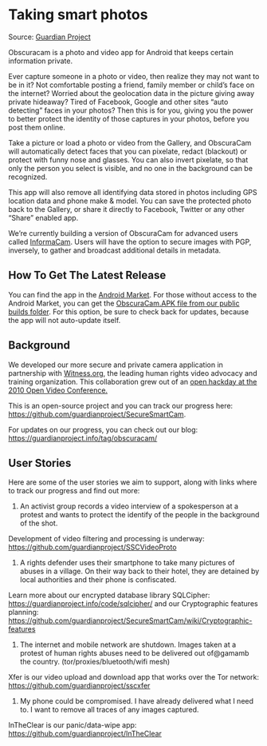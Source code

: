 # Taking smart photos

Source: [Guardian Project](https://guardianproject.info/apps/obscuracam)

Obscuracam is a photo and video app for Android that keeps certain information private.

Ever capture someone in a photo or video, then realize they may not want to be in it? Not comfortable posting a friend, family member or child’s face on the internet? Worried about the geolocation data in the picture giving away private hideaway? Tired of Facebook, Google and other sites “auto detecting” faces in your photos? Then this is for you, giving you the power to better protect the identity of those captures in your photos, before you post them online.

Take a picture or load a photo or video from the Gallery, and ObscuraCam will automatically detect faces that you can pixelate, redact (blackout) or protect with funny nose and glasses. You can also invert pixelate, so that only the person you select is visible, and no one in the background can be recognized.

This app will also remove all identifying data stored in photos including GPS location data and phone make & model. You can save the protected photo back to the Gallery, or share it directly to Facebook, Twitter or any other “Share” enabled app.

We’re currently building a version of ObscuraCam for advanced users called [InformaCam](https://guardianproject.info/apps/informacam/). Users will have the option to secure images with PGP, inversely, to gather and broadcast additional details in metadata.

## How To Get The Latest Release

You can find the app in the [Android Market](https://market.android.com/details?id=org.witness.sscphase1&feature=search_result). For those without access to the Android Market, you can get the [ObscuraCam.APK file from our public builds folder](https://guardianproject.info/builds/Obscura/).  For this option, be sure to check back for updates, because the app will not auto-update itself.

## Background

We developed our more  secure and private camera application in partnership with [Witness.org](http://witness.org/), the leading human rights video advocacy and training organization. This collaboration grew out of an [open hackday at the 2010 Open Video Conference.](http://blog.witness.org/2010/10/ovc2010-opensubtitles/)

This is an open-source project and you can track our progress here: https://github.com/guardianproject/SecureSmartCam.

For updates on our progress, you can check out our blog: https://guardianproject.info/tag/obscuracam/

## User Stories
Here are some of the user stories we aim to support, along with links where to track our progress and find out more:

1. An activist group records a video interview of a spokesperson at a protest and wants to protect the identify of the people in the background of the shot.

Development of video filtering and processing is underway: https://github.com/guardianproject/SSCVideoProto

1. A rights defender uses their smartphone to take many pictures of abuses in a village. On their way back to their hotel, they are detained by local authorities and their phone is confiscated.

Learn more about our encrypted database library SQLCipher: https://guardianproject.info/code/sqlcipher/ and our Cryptographic features planning: https://github.com/guardianproject/SecureSmartCam/wiki/Cryptographic-features

1. The internet and mobile network are shutdown. Images taken at a protest of human rights abuses need to be delivered out of@gamamb the country. (tor/proxies/bluetooth/wifi mesh)

Xfer is our video upload and download app that works over the Tor network: https://github.com/guardianproject/sscxfer

1. My phone could be compromised. I have already delivered what I need to. I want to remove all traces of any images captured.

InTheClear is our panic/data-wipe app: https://github.com/guardianproject/InTheClear

